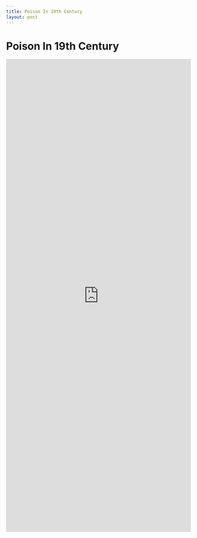 ```yaml
---
title: Poison In 19th Century
layout: post
---
```

# Poison In 19th Century
<iframe width="100%" height="33%" sandbox="allow-same-origin allow-scripts allow-popups" title="Sickness In 19th century (made with Spreaker)" src="https://video.ploud.jp/videos/embed/582186ec-e1a2-4d88-a931-5998a7bb9126" frameborder="0" allowfullscreen></iframe>
